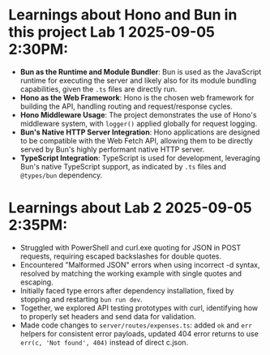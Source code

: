 # Learnings about Hono and Bun in this project Lab 1 2025-09-05 2:30PM:

*   **Bun as the Runtime and Module Bundler**: Bun is used as the JavaScript runtime for executing the server and likely also for its module bundling capabilities, given the `.ts` files are directly run.
*   **Hono as the Web Framework**: Hono is the chosen web framework for building the API, handling routing and request/response cycles.
*   **Hono Middleware Usage**: The project demonstrates the use of Hono's middleware system, with `logger()` applied globally for request logging.
*   **Bun's Native HTTP Server Integration**: Hono applications are designed to be compatible with the Web Fetch API, allowing them to be directly served by Bun's highly performant native HTTP server.
*   **TypeScript Integration**: TypeScript is used for development, leveraging Bun's native TypeScript support, as indicated by `.ts` files and `@types/bun` dependency.

# Learnings about Lab 2 2025-09-05 2:35PM:

- Struggled with PowerShell and curl.exe quoting for JSON in POST requests, requiring escaped backslashes for double quotes.
- Encountered "Malformed JSON" errors when using incorrect -d syntax, resolved by matching the working example with single quotes and escaping.
- Initially faced type errors after dependency installation, fixed by stopping and restarting `bun run dev`.
- Together, we explored API testing prototypes with curl, identifying how to properly set headers and send data for validation.
- Made code changes to `server/routes/expenses.ts`: added `ok` and `err` helpers for consistent error payloads, updated 404 error returns to use `err(c, 'Not found', 404)` instead of direct c.json.

